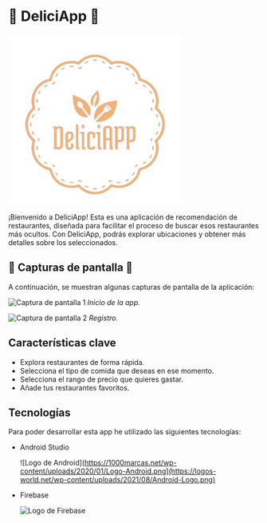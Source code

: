 # 🍔 DeliciApp 🍔

![DeliciApp Logo](logo.png)

¡Bienvenido a DeliciApp! Esta es una aplicación de recomendación de restaurantes, diseñada para facilitar el proceso de buscar esos restaurantes más ocultos. Con DeliciApp, podrás explorar ubicaciones y obtener más detalles sobre los seleccionados.

## 📸 Capturas de pantalla 📸

A continuación, se muestran algunas capturas de pantalla de la aplicación:

![Captura de pantalla 1](screenshot1.png)
*Inicio de la app.*

![Captura de pantalla 2](screenshot2.png)
*Registro.*

## Características clave

- Explora restaurantes de forma rápida.
- Selecciona el tipo de comida que deseas en ese momento.
- Selecciona el rango de precio que quieres gastar.
- Añade tus restaurantes favoritos.

## Tecnologías

Para poder desarrollar esta app he utilizado las siguientes tecnologías:

- Android Studio

  ![Logo de Android](https://1000marcas.net/wp-content/uploads/2020/01/Logo-Android.png](https://logos-world.net/wp-content/uploads/2021/08/Android-Logo.png)

- Firebase

  ![Logo de Firebase](https://www.gstatic.com/mobilesdk/160503_mobilesdk/logo/2x/firebase_28dp.png)

